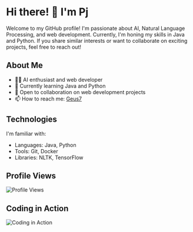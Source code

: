 # Hi there! 👋 I'm Pj

Welcome to my GitHub profile! I'm passionate about AI, Natural Language Processing, and web development. Currently, I'm honing my skills in Java and Python. If you share similar interests or want to collaborate on exciting projects, feel free to reach out!

## About Me

- 👨‍💻 AI enthusiast and web developer
- 🌱 Currently learning Java and Python
- 💼 Open to collaboration on web development projects
- 📫 How to reach me: [Geus7](link-to-your-profile)

## Technologies

I'm familiar with:

- Languages: Java, Python
- Tools: Git, Docker
- Libraries: NLTK, TensorFlow

## Profile Views

![Profile Views](https://komarev.com/ghpvc/?username=Geus7&color=brightgreen)

## Coding in Action

![Coding in Action](https://user-images.githubusercontent.com/74038190/221352975-94759904-aa4c-4032-a8ab-b546efb9c478.gif)
